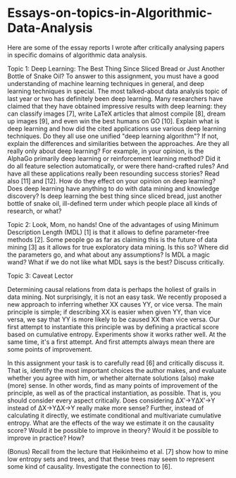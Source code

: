 # Essays-on-topics-in-Algorithmic-Data-Analysis
Here are some of the essay reports I wrote after critically analysing papers in specific domains of algorithmic data analysis.

Topic 1: Deep Learning: The Best Thing Since Sliced Bread or Just Another Bottle of Snake Oil?
To answer to this assignment, you must have a good understanding of machine learning techniques in general, and deep learning techniques in special.
The most talked-about data analysis topic of last year or two has definitely been deep learning. Many researchers have claimed that they have obtained impressive results with deep learning: they can classify images [7], write LaTeX articles that almost compile [8], dream up images [9], and even win the best humans on GO [10].
Explain what is deep learning and how did the cited applications use various deep learning techniques. Do they all use one unified "deep learning algorithm"? If not, explain the differences and similarities between the approaches. Are they all really only about deep learning? For example, in your opinion, is the AlphaGo primarily deep learning or reinforcement learning method? Did it do all feature selection automatically, or were there hand-crafted rules?
And have all these applications really been resounding success stories? Read also [11] and [12]. How do they effect on your opinion on deep learning? Does deep learning have anything to do with data mining and knowledge discovery? Is deep learning the best thing since sliced bread, just another bottle of snake oil, ill-defined term under which people place all kinds of research, or what?

Topic 2: Look, Mom, no hands!
One of the advantages of using Minimum Description Length (MDL) [1] is that it allows to define parameter-free methods [2]. Some people go as far as claiming this is the future of data mining [3] as it allows for true exploratory data mining. Is this so? Where did the parameters go, and what about any assumptions? Is MDL a magic wand? What if we do not like what MDL says is the best? Discuss critically.

Topic 3: Caveat Lector

Determining causal relations from data is perhaps the holiest of grails in data mining. Not surprisingly, it is not an easy task. We recently proposed a new approach to inferring whether XX causes YY, or vice versa. The main principle is simple; if describing XX is easier when given YY, than vice versa, we say that YY is more likely to be caused XX than vice versa. Our first attempt to instantiate this principle was by defining a practical score based on cumulative entropy. Experiments show it works rather well. At the same time, it's a first attempt. And first attempts always mean there are some points of improvement.

In this assignment your task is to carefully read [6] and critically discuss it. That is, identify the most important choices the author makes, and evaluate whether you agree with him, or whether alternate solutions (also) make (more) sense. In other words, find as many points of improvement of the principle, as well as of the practical instantiation, as possible. That is, you should consider every aspect critically. Does considering ΔX′→YΔX′→Y instead of ΔX→YΔX→Y really make more sense? Further, instead of calculating it directly, we estimate conditional and multivariate cumulative entropy. What are the effects of the way we estimate it on the causality score? Would it be possible to improve in theory? Would it be possible to improve in practice? How?

(Bonus) Recall from the lecture that Heikinheimo et al. [7] show how to mine low entropy sets and trees, and that these trees may seem to represent some kind of causality. Investigate the connection to [6].
